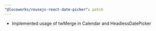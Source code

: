 ```yaml
---
"@locoworks/reusejs-react-date-picker": patch
---
```


- Implemented usage of twMerge in Calendar and HeadlessDatePicker
